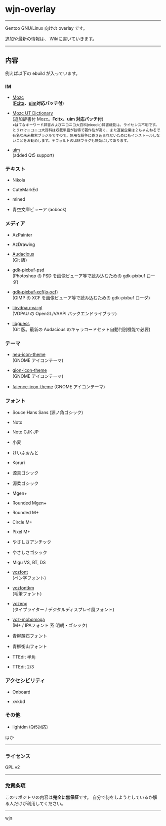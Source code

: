 # wjn-overlay
----

Gentoo GNU/Linux 向けの overlay です。

追加や最新の情報は、 Wikiに書いていきます。

----

## 内容

例えば以下の ebuild が入っています。

### IM
    
- [Mozc](https://code.google.com/p/mozc/)  
    (**[Fcitx](http://fcitx-im.org/)、[uim](https://code.google.com/p/uim/)対応パッチ付**)  
    
- [Mozc UT Dictionary](http://www.geocities.jp/ep3797/mozc_01.html)  
    (追加辞書付 Mozc。**Fcitx、uim 対応パッチ付**)  
    <small>※はてなキーワード辞書およびニコニコ大百科(nicodic)辞書機能は、ライセンス不明です。  
    とりわけニコニコ大百科は収載単語が独特で著作性が高く、また運営企業は２ちゃんねるで有名な未来検索ブラジルですので、無用な紛争に巻き込まれないためにもインストールしないことをお勧めします。デフォルトのUSEフラグも無効にしてあります。</small>  

- [uim](http://code.google.com/p/uim/)  
    (added Qt5 support)

### テキスト

- Nikola

- CuteMarkEd

- mined

- 青空文庫ビューア (aobook)

### メディア

- AzPainter

- AzDrawing

- [Audacious](http://audacious-media-player.org/)  
    (Git 版)  
    
- [gdk-pixbuf-psd](http://cgit.sukimashita.com/gdk-pixbuf-psd.git/)  
    (Photoshop の PSD を画像ビューア等で読み込むための gdk-pixbuf ローダ)
- [gdk-pixbuf-xcf(io-xcf)](https://gitorious.org/xcf-pixbuf-loader)  
    (GIMP の XCF を画像ビューア等で読み込むための gdk-pixbuf ローダ)  
    
- [libvdpau-va-gl](https://github.com/i-rinat/libvdpau-va-gl)  
    (VDPAU の OpenGL/VAAPI バックエンドライブラリ)  
    
- [libguess](http://atheme.org/projects/libguess.html)  
    (Git 版。最新の Audacious のキャラコードセット自動判別機能で必要)

### テーマ

- [neu-icon-theme](http://www.silvestre.com.ar/)  
    (GNOME アイコンテーマ)

- [gion-icon-theme](http://www.silvestre.com.ar/)  
    (GNOME アイコンテーマ)

- [faience-icon-theme](http://tiheum.deviantart.com/art/Faience-icon-theme-255099649)
    (GNOME アイコンテーマ)

### フォント

- Souce Hans Sans (源ノ角ゴシック)

- Noto

- Noto CJK JP

- 小夏

- けいふぉんと

- Koruri

- 源真ゴシック

- 源柔ゴシック

- Mgen+

- Rounded Mgen+

- Rounded M+

- Circle M+

- Pixel M+

- やさしさアンチック

- やさしさゴシック

- Migu VS, BT, DS

- [yozfont](http://yozvox.web.fc2.com/)  
    (ペン字フォント)

- [yozfontkm](http://yozvox.web.fc2.com/)  
    (毛筆フォント)

- [yozeng](http://yozvox.web.fc2.com/)  
    (タイプライター / デジタルディスプレイ風フォント)

- [yoz-mobomoga](http://yozvox.web.fc2.com/)  
    (M+ / IPAフォント 系 明朝・ゴシック)

- 青柳疎石フォント

- 青柳衡山フォント

- TTEdit 半角

- TTEdit 2/3

### アクセシビリティ

- Onboard

- xvkbd

### その他

- lightdm (Qt5対応)

ほか

----
### ライセンス

GPL v2

----
### 免責条項

このリポジトリの内容は**完全に無保証**です。
自分で何をしようとしているか解る人だけが利用してください。

----
wjn
